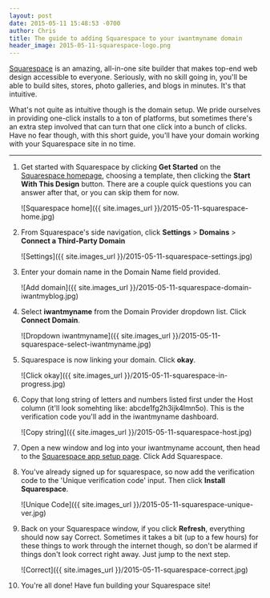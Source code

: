 ```yaml
---
layout: post
date: 2015-05-11 15:48:53 -0700
author: Chris
title: The guide to adding Squarespace to your iwantmyname domain
header_image: 2015-05-11-squarespace-logo.png
---
```


<!-- excerpt -->

[Squarespace](https://iwantmyname.com/features/applications/custom-domain-apps/websites/squarespace-build-your-website-with-own-url) is an amazing, all-in-one site builder that makes top-end web design accessible to everyone. Seriously, with no skill going in, you'll be able to build sites, stores, photo galleries, and blogs in minutes. It's that intuitive. 

What's not quite as intuitive though is the domain setup. We pride ourselves in providing one-click installs to a ton of platforms, but sometimes there's an extra step involved that can turn that one click into a bunch of clicks. Have no fear though, with this short guide, you'll have your domain working with your Squarespace site in no time. 

<!-- /excerpt -->

***

1.  Get started with Squarespace by clicking **Get Started** on the [Squarespace homepage](http://squarespace.com), choosing a template, then clicking the **Start With This Design** button. There are a couple quick questions you can answer after that, or you can skip them for now. 

    ![Squarespace home]({{ site.images_url }}/2015-05-11-squarespace-home.jpg)

2.  From Squarespace's side navigation, click **Settings** > **Domains** > **Connect a Third-Party Domain**

    ![Settings]({{ site.images_url }}/2015-05-11-squarespace-settings.jpg)

3.  Enter your domain name in the Domain Name field provided.

    ![Add domain]({{ site.images_url }}/2015-05-11-squarespace-domain-iwantmyblog.jpg)

4.  Select **iwantmyname** from the Domain Provider dropdown list. Click **Connect Domain**.

    ![Dropdown iwantmyname]({{ site.images_url }}/2015-05-11-squarespace-select-iwantmyname.jpg)

5.  Squarespace is now linking your domain. Click **okay**. 

    ![Click okay]({{ site.images_url }}/2015-05-11-squarespace-in-progress.jpg)

6.  Copy that long string of letters and numbers listed first under the Host column (it'll look somehting like: abcde1fg2h3ijk4lmn5o). This is the verification code you'll add in the iwantmyname dashboard. 

    ![Copy string]({{ site.images_url }}/2015-05-11-squarespace-host.jpg)

7.  Open a new window and log into your iwantmyname account, then head to the [Squarespace app setup page](https://iwantmyname.com/dashboard/apps/setup/Squarespace/). Click Add Squarespace. 

8.  You've already signed up for squarespace, so now add the verification code to the 'Unique verification code' input. Then click **Install Squarespace**.

    ![Unique Code]({{ site.images_url }}/2015-05-11-squarespace-unique-ver.jpg)

9.  Back on your Squarespace window, if you click **Refresh**, everything should now say Correct. Sometimes it takes a bit (up to a few hours) for these things to work through the internet though, so don't be alarmed if things don't look correct right away. Just jump to the next step.

    ![Correct]({{ site.images_url }}/2015-05-11-squarespace-correct.jpg)

10. You're all done! Have fun building your Squarespace site!
